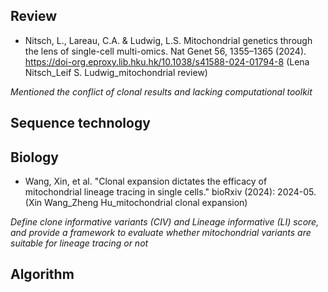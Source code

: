 ## Review
* Nitsch, L., Lareau, C.A. & Ludwig, L.S. Mitochondrial genetics through the lens of single-cell multi-omics. Nat Genet 56, 1355–1365 (2024). https://doi-org.eproxy.lib.hku.hk/10.1038/s41588-024-01794-8 (Lena Nitsch_Leif S. Ludwig_mitochondrial review)

*Mentioned the conflict of clonal results and lacking computational toolkit*

## Sequence technology

## Biology
* Wang, Xin, et al. "Clonal expansion dictates the efficacy of mitochondrial lineage tracing in single cells." bioRxiv (2024): 2024-05. (Xin Wang_Zheng Hu_mitochondrial clonal expansion)

*Define clone informative variants (CIV) and Lineage informative (LI) score, and provide a framework to evaluate whether mitochondrial variants are suitable for lineage tracing or not*

## Algorithm
